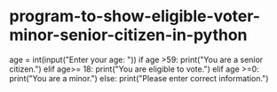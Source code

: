 # program-to-show-eligible-voter-minor-senior-citizen-in-python
 age = int(input("Enter your age: "))  if age >59:     print("You are a senior citizen.") elif age>= 18:     print("You are eligible to vote.") elif age >=0:     print("You are a minor.") else:     print("Please enter correct information.")
